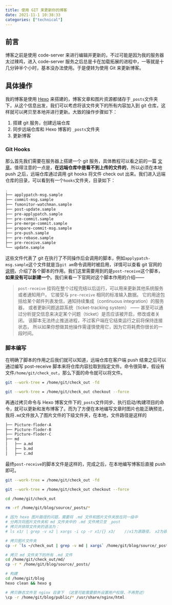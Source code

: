 ```yaml
---
title: 使用 GIT 来更新你的博客
date: 2021-11-1 10:38:33
categories: ["technical"]
---
```


## 前言
博客之前是使用 code-server 来进行编辑并更新的，不过可能是因为我的服务器太过辣鸡，进入 code-server 服务之后总是卡在加载拓展的进程中，一等就是十几分钟半个小时，基本没办法使用。于是便转为使用 Git 来更新博客。
## 具体操作
我的博客是使用 [Hexo](https://hexo.io/zh-cn/index.html) 来搭建的，博客文章和图片资源都储存于`_posts`文件夹下，从这个信息出发，我们可以考虑将该文件夹下的所有内容加入到 git 仓库，这样就可以拷贝至本地并进行更新。大致的操作步骤如下：

1. 搭建 git 服务，创建远端仓库
2. 同步远端仓库和 Hexo 博客的 `_posts`文件夹
3. 更新博客

### Git Hooks

那么首先我们需要在服务器上搭建一个 git 服务，具体教程可以看之前的一篇 [文章](https://unboiledwater.top/2021/10/29/Linux-Git)。值得注意的一点是，**在远端仓库中是看不到上传的文件的**，所以必须在本地 push 之后，远端仓库通过调用 git hooks 将文件 check out 出来。我们进入远端仓库的目录，可以看到有一个`hooks`文件夹，目录如下：

``` bash
.
├── applypatch-msg.sample
├── commit-msg.sample
├── fsmonitor-watchman.sample
├── post-update.sample
├── pre-applypatch.sample
├── pre-commit.sample
├── pre-merge-commit.sample
├── prepare-commit-msg.sample
├── pre-push.sample
├── pre-rebase.sample
├── pre-receive.sample
└── update.sample
```

这些文件代表了 git 在执行了不同操作后会调用的脚本，例如`applypatch-msg.sample`这个文件就是当`git am`命令调用时被启用，详情可以查看 git 官网的 [说明](https://git-scm.com/book/zh/v2/%E8%87%AA%E5%AE%9A%E4%B9%89-Git-Git-%E9%92%A9%E5%AD%90)，介绍了各个脚本的作用。我们这里需要用到的是`post-receive`这个脚本，**如果没有可以新建一个**。我们来看一下官网对这个脚本作用的介绍——

> `post-receive` 挂钩在整个过程完结以后运行，可以用来更新其他系统服务或者通知用户。 它接受与 `pre-receive` 相同的标准输入数据。 它的用途包括给某个邮件列表发信，通知持续集成（continuous integration）的服务器， 或者更新问题追踪系统（ticket-tracking system） —— 甚至可以通过分析提交信息来决定某个问题（ticket）是否应该被开启，修改或者关闭。 该脚本无法终止推送进程，不过客户端在它结束运行之前将保持连接状态， 所以如果你想做其他操作需谨慎使用它，因为它将耗费你很长的一段时间。

### 脚本编写

在明确了脚本的作用之后我们就可以知道，远端仓库在客户端 push 结束之后可以通过编写 post-receive 脚本来将仓库内容拉取到指定文件。命令很简单，假设有文件`/home/git/check_out`，那么下面的命令就可以将文件。

``` bash
git --work-tree = /home/git/check_out -fd

git --work-tree = /home/git/check_out checkout --force
```

再通过拷贝命令与 Hexo 博客文件下的`_posts`文件同步、执行启动/构建项目的命令，就可以更新和发布博客了。而为了方便在本地编写文章时图片也能正确预览，我将`.md`文件放入了图片文件的下级文件夹，在本地，文件路径是这样的

``` bash
├── Picture-floder-A
├── Picture-floder-B
├── Picture-floder-C
├── md
│   ├── a.md
│   ├── b.md
│   ├── c.md
```

最终`post-receive`的脚本文件是这样的，完成之后，在本地编写博客后直接 push 即可。

``` bash
git --work-tree = /home/git/check_out -fd

git --work-tree = /home/git/check_out checkout --force

cd /home/git/check_out

rm -rf /home/git/blog/source/_posts/*

# 因为 hexo 图片路径的问题，需要将 .md 文件和图片文件夹放在同一级中
# 分两次将图片文件夹和 md 文件夹中的 .md 文件拷贝至 _post
# 拷贝并排除文件夹的语法为：
# ls x1/ | grep -v x2 | xargs -i cp -r x1/{} x3/    //x1为源路径， x2为欲排除的文件/目录，x3为目标路径

# 拷贝图片文件夹
cp -r `ls ~/check_out | grep -v md | xargs` /home/git/blog/source/_posts/

# 拷贝 md 文件夹下的所有 .md 文件
cd /home/git/check_out/md/
cp -r * /home/git/blog/source/_posts/

# 构建
cd /home/git/blog
hexo clean && hexo g

# 拷贝静态文件至 nginx 目录下 （这里可能需要额外设置用户权限，不再赘述）
\cp -r /home/git/blog/public/* /usr/share/nginx/html
```



